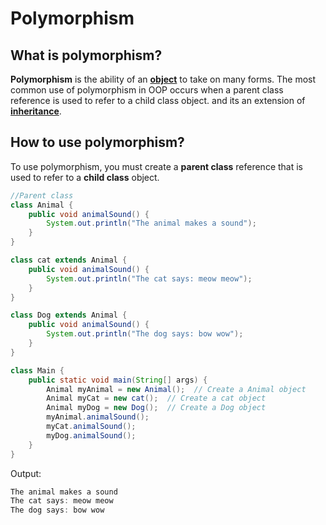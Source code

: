 <style>
red { color: Red }
orange { color: Orange }
green { color: Green }
blue { color: Blue }
yellow { color: Yellow }
magenta { color: Magenta }
cyan { color: Cyan }
gray { color: Gray }
</style>

# Polymorphism

## What is polymorphism?

**Polymorphism** is the ability of an [**object**](Class.md#object) to take on many forms. The most common use of polymorphism in OOP occurs when a parent class reference is used to refer to a child class object. and its an extension of [**inheritance**](Inheritance.md).

## How to use polymorphism?

To use polymorphism, you must create a **parent class** reference that is used to refer to a **child class** object.

```java
//Parent class
class Animal {
    public void animalSound() {
        System.out.println("The animal makes a sound");
    }
}

class cat extends Animal {
    public void animalSound() {
        System.out.println("The cat says: meow meow");
    }
}

class Dog extends Animal {
    public void animalSound() {
        System.out.println("The dog says: bow wow");
    }
}

class Main {
    public static void main(String[] args) {
        Animal myAnimal = new Animal();  // Create a Animal object
        Animal myCat = new cat();  // Create a cat object
        Animal myDog = new Dog();  // Create a Dog object
        myAnimal.animalSound();
        myCat.animalSound();
        myDog.animalSound();
    }
}
```

Output:

```java
The animal makes a sound
The cat says: meow meow
The dog says: bow wow
```
